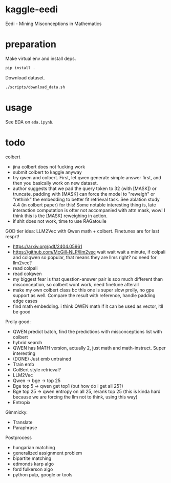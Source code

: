 # kaggle-eedi
Eedi - Mining Misconceptions in Mathematics

# preparation
Make virtual env and install deps.
```bash
pip install .
```

Download dataset.
```bash
./scripts/download_data.sh
```

# usage
See EDA on `eda.ipynb`.

# todo
colbert
* jina colbert does not fucking work
* submit colbert to kaggle anyway
* try qwen and colbert. First, let qwen generate simple answer first, and then you basically work on new dataset. 
* author suggests that we pad the query token to 32 (with [MASK]) or truncate. padding with [MASK] can force the model to "reweigh" or "rethink" the embedding to better fit retrieval task. See ablation study 4.4 (in colbert paper) for this! Some notable interesting thing is, late interaction computation is ofter not accompanied with attn mask, wow!  I think this is the [MASK] reweighing in action. 
* if shit does not work, time to use RAGatouile

GOD tier idea: LLM2Vec with Qwen math + colbert. Finetunes are for last resprt!
* https://arxiv.org/pdf/2404.05961
* https://github.com/McGill-NLP/llm2vec
wait wait wait a minute, if colpali and colqwen so popular, that means they are llms right? no need for llm2vec?
* read colpali
* read colqwen
* my biggest fear is that question-answer pair is soo much different than misconception, so colbert wont work, need finetune afterall
* make my own colbert class bc this one is super slow prolly, no gpu support as well. Compare the result with reference, handle padding edge cases
* find math embedding. i think QWEN math if it can be used as vector, itll be good 

Prolly good:
* QWEN predict batch, find the predictions with misconceptions list with colbert
* hybrid search
* QWEN has MATH version, actually 2, just math and math-instruct. Super interesting
* (DONE) Just emb untrained
* Train emb
* ColBert style retrieval?
* LLM2Vec
* Qwen -> bge -> top 25
* Bge top 5 -> qwen get top1 (but how do i get all 25?)
* Bge top 25 -> qwen entropy on all 25, rerank top 25 (this is kinda hard because we are forcing the llm not to think, using this way)
* Entropix

Gimmicky:
* Translate
* Paraphrase

Postprocess
* hungarian matching
* generalized assignment problem
* bipartite matching
* edmonds karp algo
* ford fulkerson algo
* python pulp, google or tools
